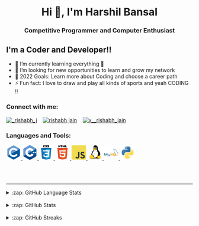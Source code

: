 <h1 align="center">Hi 👋, I'm Harshil Bansal</h1>
<h3 align="center">Competitive Programmer and Computer Enthusiast</h3>

## I'm a Coder and Developer!!

- 🌱 I’m currently learning everything 🤣
- 👯 I’m looking for new opportunities to learn and grow my network
- 🥅 2022 Goals: Learn more about Coding and choose a career path
- ⚡ Fun fact: I love to draw and play all kinds of sports and yeah CODING !!

### Connect with me:
<a href="https://twitter.com/HarshilBansal13" target="blank"><img align="center" src="https://raw.githubusercontent.com/rahuldkjain/github-profile-readme-generator/master/src/images/icons/Social/twitter.svg" alt="_rishabh_j" height="30" width="40" /></a>
&nbsp;&nbsp;
<a href="https://www.linkedin.com/in/harshil-bansal-161949220/" target="blank"><img align="center" src="https://raw.githubusercontent.com/rahuldkjain/github-profile-readme-generator/master/src/images/icons/Social/linked-in-alt.svg" alt="rishabh jain" height="30" width="40" /></a>
&nbsp;&nbsp;
<a href="https://www.instagram.com/harshil_b_/" target="blank"><img align="center" src="https://raw.githubusercontent.com/rahuldkjain/github-profile-readme-generator/master/src/images/icons/Social/instagram.svg" alt="x__rishabh_jain" height="30" width="40" /></a>

### Languages and Tools:
<p align="left"> 
<a href="https://www.cprogramming.com/" target="_blank" rel="noreferrer"> <img src="https://raw.githubusercontent.com/devicons/devicon/master/icons/c/c-original.svg" alt="c" width="40" height="40"/> </a>
<a href="https://www.w3schools.com/cpp/" target="_blank" rel="noreferrer"> <img src="https://raw.githubusercontent.com/devicons/devicon/master/icons/cplusplus/cplusplus-original.svg" alt="cplusplus" width="40" height="40"/> </a> 
<a href="https://www.w3schools.com/css/" target="_blank" rel="noreferrer"> <img src="https://raw.githubusercontent.com/devicons/devicon/master/icons/css3/css3-original-wordmark.svg" alt="css3" width="40" height="40"/> </a>
<a href="https://www.w3.org/html/" target="_blank" rel="noreferrer"> <img src="https://raw.githubusercontent.com/devicons/devicon/master/icons/html5/html5-original-wordmark.svg" alt="html5" width="40" height="40"/> </a>
<a href="https://developer.mozilla.org/en-US/docs/Web/JavaScript" target="_blank" rel="noreferrer"> <img src="https://raw.githubusercontent.com/devicons/devicon/master/icons/javascript/javascript-original.svg" alt="javascript" width="40" height="40"/> </a>
<a href="https://www.linux.org/" target="_blank" rel="noreferrer"> <img src="https://raw.githubusercontent.com/devicons/devicon/master/icons/linux/linux-original.svg" alt="linux" width="40" height="40"/> </a> 
<a href="https://www.mysql.com/" target="_blank" rel="noreferrer"> <img src="https://raw.githubusercontent.com/devicons/devicon/master/icons/mysql/mysql-original-wordmark.svg" alt="mysql" width="40" height="40"/> </a> 
<a href="https://www.python.org" target="_blank" rel="noreferrer"> <img src="https://raw.githubusercontent.com/devicons/devicon/master/icons/python/python-original.svg" alt="python" width="40" height="40"/> </a> </p>
<br />
<br />

---

<details>
  <summary>:zap: GitHub Language Stats</summary>

  <img align="left" src="https://github-readme-stats.vercel.app/api/top-langs?username=Harshil-1234&show_icons=true&locale=en&layout=compact" alt="Harshil-1234" />

</details>
<br />

<details>
  <summary>:zap: GitHub Stats</summary>

  <img align="left" alt="Harshil's GitHub Stats" src="https://github-readme-stats.vercel.app/api?username=Harshil-1234&show_icons=true&hide_border=false&title_color=ff652f&icon_color=FFE400&bg_color=09131B&text_color=ffffff&border_color=0c1a25" alt="Harshil-1234" />

</details>
<br />

<details>
  <summary>:zap: GitHub Streaks</summary>

<img align="left" src="https://github-readme-streak-stats.herokuapp.com/?user=Harshil-1234&" alt="Harshil-1234" />

</details>
